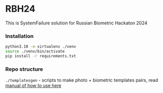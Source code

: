 RBH24
===

This is SystemFailure solution for Russian Biometric Hackaton 2024

### Installation

```bash
python3.10 -m virtualenv ./venv
source ./venv/bin/activate
pip install -r requirements.txt
```

### Repo structure

`./templatesgen` - scripts to make photo + biometric templates pairs, read [manual of how to use here](./templatesgen/README.md)